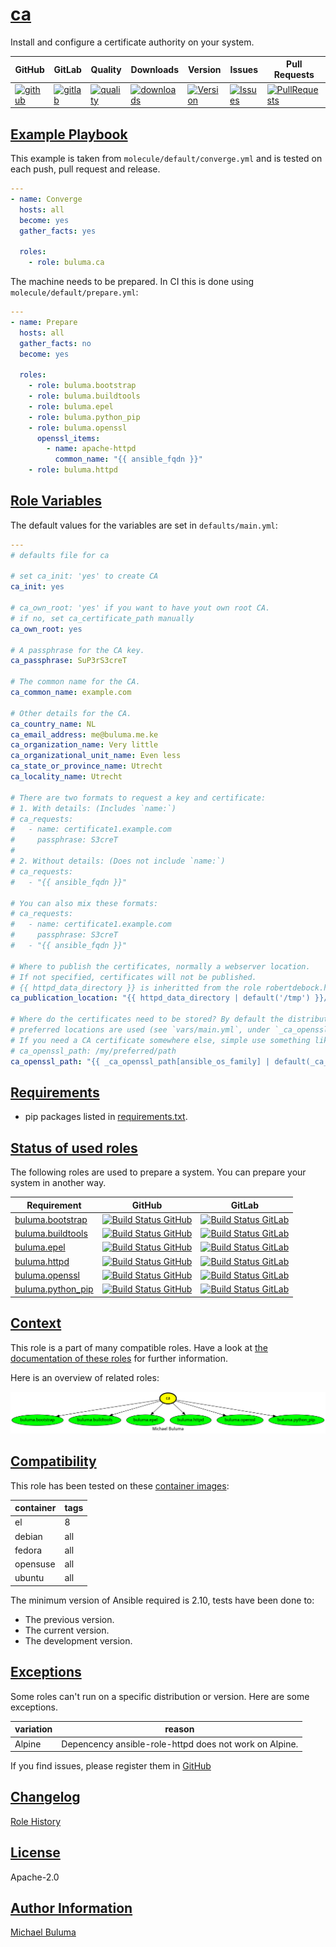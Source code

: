 # [ca](#ca)

Install and configure a certificate authority on your system.

|GitHub|GitLab|Quality|Downloads|Version|Issues|Pull Requests|
|------|------|-------|---------|-------|------|-------------|
|[![github](https://github.com/buluma/ansible-role-ca/workflows/Ansible%20Molecule/badge.svg)](https://github.com/buluma/ansible-role-ca/actions)|[![gitlab](https://gitlab.com/buluma/ansible-role-ca/badges/master/pipeline.svg)](https://gitlab.com/buluma/ansible-role-ca)|[![quality](https://img.shields.io/ansible/quality/58348)](https://galaxy.ansible.com/buluma/ca)|[![downloads](https://img.shields.io/ansible/role/d/58348)](https://galaxy.ansible.com/buluma/ca)|[![Version](https://img.shields.io/github/release/buluma/ansible-role-ca.svg)](https://github.com/buluma/ansible-role-ca/releases/)|[![Issues](https://img.shields.io/github/issues/buluma/ansible-role-ca.svg)](https://github.com/buluma/ansible-role-ca/issues/)|[![PullRequests](https://img.shields.io/github/issues-pr-closed-raw/buluma/ansible-role-ca.svg)](https://github.com/buluma/ansible-role-ca/pulls/)|

## [Example Playbook](#example-playbook)

This example is taken from `molecule/default/converge.yml` and is tested on each push, pull request and release.
```yaml
---
- name: Converge
  hosts: all
  become: yes
  gather_facts: yes

  roles:
    - role: buluma.ca
```

The machine needs to be prepared. In CI this is done using `molecule/default/prepare.yml`:
```yaml
---
- name: Prepare
  hosts: all
  gather_facts: no
  become: yes

  roles:
    - role: buluma.bootstrap
    - role: buluma.buildtools
    - role: buluma.epel
    - role: buluma.python_pip
    - role: buluma.openssl
      openssl_items:
        - name: apache-httpd
          common_name: "{{ ansible_fqdn }}"
    - role: buluma.httpd
```


## [Role Variables](#role-variables)

The default values for the variables are set in `defaults/main.yml`:
```yaml
---
# defaults file for ca

# set ca_init: 'yes' to create CA
ca_init: yes

# ca_own_root: 'yes' if you want to have yout own root CA.
# if no, set ca_certificate_path manually
ca_own_root: yes

# A passphrase for the CA key.
ca_passphrase: SuP3rS3creT

# The common name for the CA.
ca_common_name: example.com

# Other details for the CA.
ca_country_name: NL
ca_email_address: me@buluma.me.ke
ca_organization_name: Very little
ca_organizational_unit_name: Even less
ca_state_or_province_name: Utrecht
ca_locality_name: Utrecht

# There are two formats to request a key and certificate:
# 1. With details: (Includes `name:`)
# ca_requests:
#   - name: certificate1.example.com
#     passphrase: S3creT
#
# 2. Without details: (Does not include `name:`)
# ca_requests:
#   - "{{ ansible_fqdn }}"

# You can also mix these formats:
# ca_requests:
#   - name: certificate1.example.com
#     passphrase: S3creT
#   - "{{ ansible_fqdn }}"

# Where to publish the certificates, normally a webserver location.
# If not specified, certificates will not be published.
# {{ httpd_data_directory }} is inheritted from the role robertdebock.httpd.
ca_publication_location: "{{ httpd_data_directory | default('/tmp') }}/pub"

# Where do the certificates need to be stored? By default the distribution
# preferred locations are used (see `vars/main.yml`, under `_ca_openssl_path`.
# If you need a CA certificate somewhere else, simple use something like this:
# ca_openssl_path: /my/preferred/path
ca_openssl_path: "{{ _ca_openssl_path[ansible_os_family] | default(_ca_openssl_path['default'] ) }}"
```

## [Requirements](#requirements)

- pip packages listed in [requirements.txt](https://github.com/buluma/ansible-role-ca/blob/main/requirements.txt).

## [Status of used roles](#status-of-requirements)

The following roles are used to prepare a system. You can prepare your system in another way.

| Requirement | GitHub | GitLab |
|-------------|--------|--------|
|[buluma.bootstrap](https://galaxy.ansible.com/buluma/bootstrap)|[![Build Status GitHub](https://github.com/buluma/ansible-role-bootstrap/workflows/Ansible%20Molecule/badge.svg)](https://github.com/buluma/ansible-role-bootstrap/actions)|[![Build Status GitLab ](https://gitlab.com/buluma/ansible-role-bootstrap/badges/master/pipeline.svg)](https://gitlab.com/buluma/ansible-role-bootstrap)|
|[buluma.buildtools](https://galaxy.ansible.com/buluma/buildtools)|[![Build Status GitHub](https://github.com/buluma/ansible-role-buildtools/workflows/Ansible%20Molecule/badge.svg)](https://github.com/buluma/ansible-role-buildtools/actions)|[![Build Status GitLab ](https://gitlab.com/buluma/ansible-role-buildtools/badges/main/pipeline.svg)](https://gitlab.com/buluma/ansible-role-buildtools)|
|[buluma.epel](https://galaxy.ansible.com/buluma/epel)|[![Build Status GitHub](https://github.com/buluma/ansible-role-epel/workflows/Ansible%20Molecule/badge.svg)](https://github.com/buluma/ansible-role-epel/actions)|[![Build Status GitLab ](https://gitlab.com/buluma/ansible-role-epel/badges/main/pipeline.svg)](https://gitlab.com/buluma/ansible-role-epel)|
|[buluma.httpd](https://galaxy.ansible.com/buluma/httpd)|[![Build Status GitHub](https://github.com/buluma/ansible-role-httpd/workflows/Ansible%20Molecule/badge.svg)](https://github.com/buluma/ansible-role-httpd/actions)|[![Build Status GitLab ](https://gitlab.com/buluma/ansible-role-httpd/badges/main/pipeline.svg)](https://gitlab.com/buluma/ansible-role-httpd)|
|[buluma.openssl](https://galaxy.ansible.com/buluma/openssl)|[![Build Status GitHub](https://github.com/buluma/ansible-role-openssl/workflows/Ansible%20Molecule/badge.svg)](https://github.com/buluma/ansible-role-openssl/actions)|[![Build Status GitLab ](https://gitlab.com/buluma/ansible-role-openssl/badges/main/pipeline.svg)](https://gitlab.com/buluma/ansible-role-openssl)|
|[buluma.python_pip](https://galaxy.ansible.com/buluma/python_pip)|[![Build Status GitHub](https://github.com/buluma/ansible-role-python_pip/workflows/Ansible%20Molecule/badge.svg)](https://github.com/buluma/ansible-role-python_pip/actions)|[![Build Status GitLab ](https://gitlab.com/buluma/ansible-role-python_pip/badges/main/pipeline.svg)](https://gitlab.com/buluma/ansible-role-python_pip)|

## [Context](#context)

This role is a part of many compatible roles. Have a look at [the documentation of these roles](https://buluma.github.io/) for further information.

Here is an overview of related roles:

![dependencies](https://raw.githubusercontent.com/buluma/ansible-role-ca/png/requirements.png "Dependencies")

## [Compatibility](#compatibility)

This role has been tested on these [container images](https://hub.docker.com/u/buluma):

|container|tags|
|---------|----|
|el|8|
|debian|all|
|fedora|all|
|opensuse|all|
|ubuntu|all|

The minimum version of Ansible required is 2.10, tests have been done to:

- The previous version.
- The current version.
- The development version.

## [Exceptions](#exceptions)

Some roles can't run on a specific distribution or version. Here are some exceptions.

| variation                 | reason                 |
|---------------------------|------------------------|
| Alpine | Depencency ansible-role-httpd does not work on Alpine. |


If you find issues, please register them in [GitHub](https://github.com/buluma/ansible-role-ca/issues)

## [Changelog](#changelog)

[Role History](https://github.com/buluma/ansible-role-ca/blob/master/CHANGELOG.md)

## [License](#license)

Apache-2.0

## [Author Information](#author-information)

[Michael Buluma](https://buluma.github.io/)
